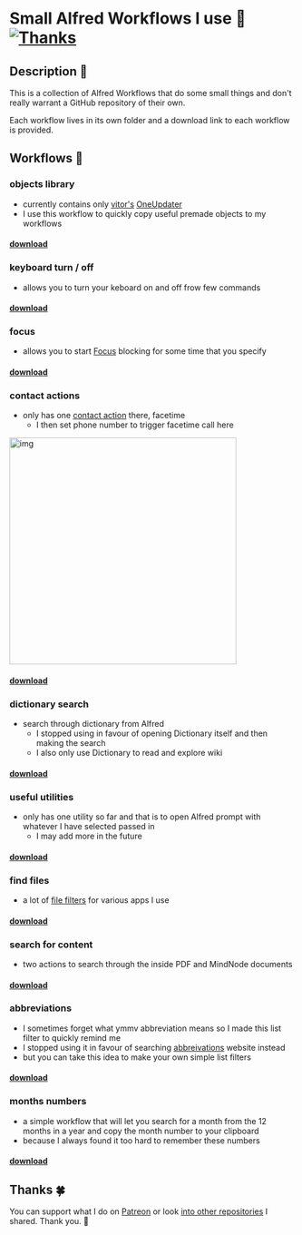 # Small Alfred Workflows I use 🎩 [![Thanks](https://img.shields.io/badge/Say%20Thanks-💗-ff69b4.svg)](https://www.patreon.com/nikitavoloboev)

## Description 📕
This is a collection of Alfred Workflows that do some small things and don't really warrant a GitHub repository of their own.

Each workflow lives in its own folder and a download link to each workflow is provided.

## Workflows 🎩
### objects library
- currently contains only [vitor's](https://github.com/vitorgalvao) [OneUpdater](https://github.com/vitorgalvao/alfred-workflows/tree/master/OneUpdater) 
- I use this workflow to quickly copy useful premade objects to my workflows

#### [download](https://github.com/nikitavoloboev/small-workflows/raw/master/workflows/objects%20library.alfredworkflow)

### keyboard turn / off
- allows you to turn your keboard on and off frow few commands

#### [download](https://github.com/nikitavoloboev/small-workflows/blob/master/workflows/keyboard%20turn%20on%20:%20off.alfredworkflow?raw=true) 

### focus
- allows you to start [Focus](https://heyfocus.com) blocking for some time that you specify

#### [download](https://github.com/nikitavoloboev/small-workflows/blob/master/workflows/focus.alfredworkflow?raw=true)

### contact actions
- only has one [contact action](https://www.alfredapp.com/help/workflows/triggers/contact-action/) there, facetime
	- I then set phone number to trigger facetime call here 

<img src="https://i.imgur.com/nBV3rPS.png" width="400" alt="img">

#### [download](https://github.com/nikitavoloboev/small-workflows/blob/master/workflows/contact%20actions.alfredworkflow?raw=true)	

### dictionary search
- search through dictionary from Alfred
	- I stopped using in favour of opening Dictionary itself and then making the search
	- I also only use Dictionary to read and explore wiki

#### [download](https://github.com/nikitavoloboev/small-workflows/blob/master/workflows/dictionary.alfredworkflow?raw=true)

### useful utilities 
- only has one utility so far and that is to open Alfred prompt with whatever I have selected passed in
	- I may add more in the future
	
#### [download](https://github.com/nikitavoloboev/small-workflows/blob/master/workflows/useful%20utilities.alfredworkflow?raw=true)

### find files
- a lot of [file filters](https://www.alfredapp.com/help/workflows/inputs/file-filter/) for various apps I use

#### [download](https://github.com/nikitavoloboev/small-workflows/blob/master/workflows/find%20files.alfredworkflow?raw=true)

### search for content
- two actions to search through the inside PDF and MindNode documents

#### [download](https://github.com/nikitavoloboev/small-workflows/blob/master/workflows/search%20for%20content.alfredworkflow?raw=true)

### abbreviations
- I sometimes forget what ymmv abbreviation means so I made this list filter to quickly remind me
- I stopped using it in favour of searching [abbreivations](http://www.abbreviations.com) website instead
- but you can take this idea to make your own simple list filters

#### [download](https://github.com/nikitavoloboev/small-workflows/blob/master/workflows/abbreviations.alfredworkflow?raw=true)

### months numbers
- a simple workflow that will let you search for a month from the 12 months in a year and copy the month number to your clipboard
- because I always found it too hard to remember these numbers

#### [download](https://github.com/nikitavoloboev/small-workflows/blob/master/workflows/show%20month%20numbers.alfredworkflow?raw=true)

## Thanks 🍀
You can support what I do on [Patreon](https://www.patreon.com/nikitavoloboev) or look [into other repositories](https://my.mindnode.com/ZKGETDkUaQUsL3q8q9z788CxG84oEHgDiT79GuzX#-143.5,-902.6,0) I shared. Thank you. 💚

